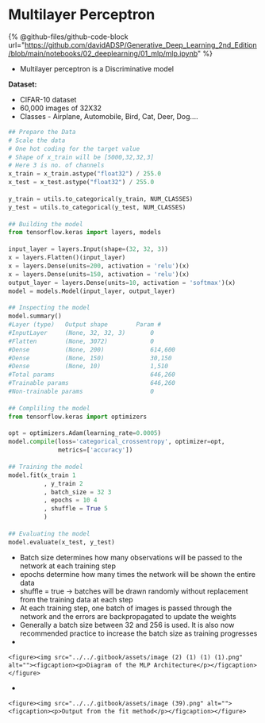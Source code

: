 # Multilayer Perceptron



{% @github-files/github-code-block url="https://github.com/davidADSP/Generative_Deep_Learning_2nd_Edition/blob/main/notebooks/02_deeplearning/01_mlp/mlp.ipynb" %}

* Multilayer perceptron is a Discriminative model&#x20;

**Dataset:**

* CIFAR-10 dataset
* 60,000 images of 32X32
* Classes - Airplane, Automobile, Bird, Cat, Deer, Dog....

```python
## Prepare the Data
# Scale the data
# One hot coding for the target value
# Shape of x_train will be [5000,32,32,3]
# Here 3 is no. of channels
x_train = x_train.astype("float32") / 255.0
x_test = x_test.astype("float32") / 255.0

y_train = utils.to_categorical(y_train, NUM_CLASSES)
y_test = utils.to_categorical(y_test, NUM_CLASSES)

## Building the model
from tensorflow.keras import layers, models

input_layer = layers.Input(shape=(32, 32, 3))
x = layers.Flatten()(input_layer)
x = layers.Dense(units=200, activation = 'relu')(x)
x = layers.Dense(units=150, activation = 'relu')(x)
output_layer = layers.Dense(units=10, activation = 'softmax')(x)
model = models.Model(input_layer, output_layer)

## Inspecting the model
model.summary()
#Layer (type)	Output shape    	Param #
#InputLayer     (None, 32, 32, 3)       0
#Flatten        (None, 3072)            0
#Dense          (None, 200)             614,600
#Dense          (None, 150)             30,150
#Dense          (None, 10)              1,510
#Total params                           646,260
#Trainable params                       646,260
#Non-trainable params                   0

## Compliling the model
from tensorflow.keras import optimizers

opt = optimizers.Adam(learning_rate=0.0005)
model.compile(loss='categorical_crossentropy', optimizer=opt,
              metrics=['accuracy'])

## Training the model
model.fit(x_train 1
          , y_train 2
          , batch_size = 32 3
          , epochs = 10 4
          , shuffle = True 5
          )
          
## Evaluating the model
model.evaluate(x_test, y_test)
```

* Batch size determines how many observations will be passed to the network at each training step
* epochs determine how many times the network will be shown the entire data
* shuffle = true -> batches will be drawn randomly without replacement from the training data at each step
* At each training step, one batch of images is passed through the network and the errors are backpropagated to update the weights
* Generally a batch size between 32 and 256 is used. It is also now recommended practice to increase the batch size as training progresses
*

    <figure><img src="../../.gitbook/assets/image (2) (1) (1) (1).png" alt=""><figcaption><p>Diagram of the MLP Architecture</p></figcaption></figure>
*

    <figure><img src="../../.gitbook/assets/image (39).png" alt=""><figcaption><p>Output from the fit method</p></figcaption></figure>
